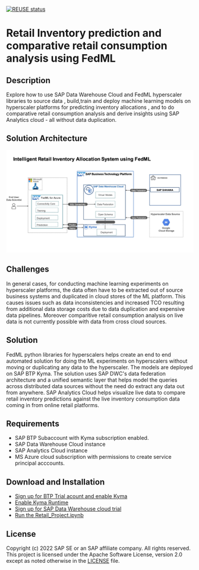 [![REUSE status](https://api.reuse.software/badge/github.com/SAP-samples/data-warehouse-cloud-fedml-retail-inventory)](https://api.reuse.software/info/github.com/SAP-samples/data-warehouse-cloud-fedml-retail-inventory)

# Retail Inventory prediction and comparative retail consumption analysis using FedML

## Description
Explore how to use SAP Data Warehouse Cloud and  FedML hyperscaler libraries to source data , build,train and deploy machine learning models on hyperscaler platforms for predicting inventory allocations , and to do comparative retail consumption analysis and derive insights using SAP Analytics cloud - all without data duplication.

## Solution Architecture
![Solution Architecture](./Solution-Diagram.jpg)

## Challenges
In general cases, for conducting machine learning experiments on hyperscaler platforms, the data often have to be extracted out of source business systems and duplicated in cloud stores of the ML platform. This causes issues such as data inconsistencies and increased TCO resulting from additional data storage costs due to data duplication and expensive data pipelines. Moreover comparitive retail consumption analysis on live data is not currently possible with data from cross cloud sources. 


## Solution
FedML python libraries for hyperscalers helps create an end to end automated solution for doing the ML experiments on hyperscalers without moving or duplicating any data to the hyperscaler. The models are deployed on SAP BTP Kyma. The solution uses SAP DWC's data federation architecture and a unified semantic layer that helps model the queries across distributed data sources without the need do extract any data out from anywhere. SAP Analytics Cloud helps visualize live data to compare retail inventory predictions against the live inventory consumption data coming in from online retail platforms.

## Requirements

* SAP BTP Subaccount with Kyma  subscription enabled.
* SAP Data Warehouse Cloud instance
* SAP Analytics Cloud instance
* MS Azure cloud subscription with permissions to create service principal acccounts.

## Download and Installation
* [Sign up for BTP Trial acount and enable Kyma](https://developers.sap.com/tutorials/hcp-create-trial-account.html)
* [Enable Kyma Runtime](https://developers.sap.com/tutorials/cp-kyma-getting-started.html)
* [Sign up for SAP Data Warehouse cloud trial](https://www.sap.com/products/data-warehouse-cloud/trial.html)
* [Run the Retail_Project.ipynb](https://github.com/SAP-samples/data-warehouse-cloud-fedml-retail-inventory/blob/main/Retail_project.ipynb)



## License
Copyright (c) 2022 SAP SE or an SAP affiliate company. All rights reserved. This project is licensed under the Apache Software License, version 2.0 except as noted otherwise in the [LICENSE](LICENSES/Apache-2.0.txt) file.
